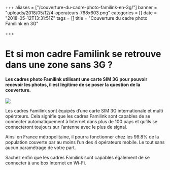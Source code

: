 +++
aliases = ["/couverture-du-cadre-photo-familink-en-3g/"]
banner = "uploads/2018/05/12/4-operateurs-768x603.png"
categories = []
date = "2018-05-12T13:31:51Z"
tags = []
title = "Couverture du cadre photo Familink en 3G"

+++
# **Et si mon cadre Familink se retrouve dans une zone sans 3G ?**

#### Les cadres photo Familink utilisant une carte SIM 3G pour pouvoir recevoir les photos, il est légitime de se poser la question de la couverture.

![](/uploads/2018/05/12/4-operateurs-768x603.png)

Les cadres Familink sont équipés d’une carte SIM 3G internationale et multi opérateurs. Cela signifie que les cadres Familink sont capables de se connecter automatiquement à Internet dans plus de 100 pays et qu’ils se connecteront toujours sur l’antenne avec le plus de signal.

Ainsi en France métropolitaine, il pourra fonctionner chez les 99.8% de la population couverte par au moins l’un des 4 opérateurs mobile. Le tout sans aucun paramétrage de votre part.

Sachez enfin que les cadres Familink sont capables également de se connecter à une box Internet en Wi-Fi.